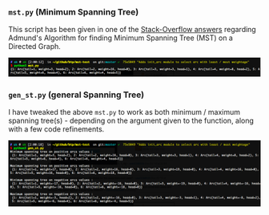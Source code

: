 ### `mst.py` (Minimum Spanning Tree)

This script has been given in one of the [Stack-Overflow answers](http://stackoverflow.com/a/34407749) regarding Admund's Algorithm for finding Minimum Spanning Tree (MST) on a Directed Graph. 

![alt tag](outputs/mst.png)

### `gen_st.py` (general Spanning Tree)

I have tweaked the above `mst.py` to work as both minimum / maximum spanning tree(s) - depending on the argument given to the function, along with a few code refinements.

![alt tag](outputs/gen_st.png)


